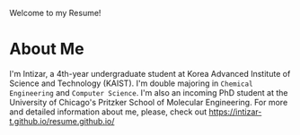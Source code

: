 Welcome to my Resume!

# About Me

I'm Intizar, a 4th-year undergraduate student at Korea Advanced Institute of Science and Technology (KAIST). I'm double majoring in `Chemical Engineering` and `Computer Science`. I'm also an incoming PhD student at the University of Chicago's Pritzker School of Molecular Engineering. For more and detailed information about me, please, check out https://intizar-t.github.io/resume.github.io/
